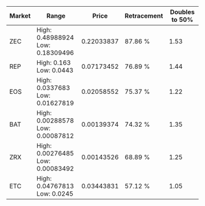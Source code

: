 | Market | Range | Price| Retracement | Doubles to 50% |
| --- | --- | --- | --- | --- |
| ZEC | High: 0.48988924<br />Low: 0.18309496 | 0.22033837 | 87.86 % | 1.53 |
| REP | High: 0.163<br />Low: 0.0443 | 0.07173452 | 76.89 % | 1.44 |
| EOS | High: 0.0337683<br />Low: 0.01627819 | 0.02058552 | 75.37 % | 1.22 |
| BAT | High: 0.00288578<br />Low: 0.00087812 | 0.00139374 | 74.32 % | 1.35 |
| ZRX | High: 0.00276485<br />Low: 0.00083492 | 0.00143526 | 68.89 % | 1.25 |
| ETC | High: 0.04767813<br />Low: 0.0245 | 0.03443831 | 57.12 % | 1.05 |
